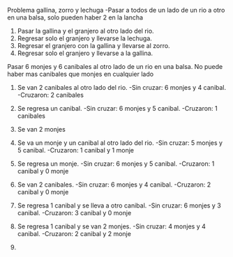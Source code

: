 Problema gallina, zorro y lechuga
-Pasar a todos de un lado de un rio a otro en una balsa, solo pueden haber 2 en la lancha

1. Pasar la gallina y el granjero al otro lado del rio.
2. Regresar solo el granjero y llevarse la lechuga.
3. Regresar el granjero con la gallina y llevarse al zorro.
4. Regresar solo el granjero y llevarse a la gallina.

Pasar 6 monjes y 6 canibales al otro lado de un rio en una balsa.
No puede haber mas canibales que monjes en cualquier lado

1. Se van 2 canibales al otro lado del rio. -Sin cruzar: 6 monjes y 4 canibal. -Cruzaron: 2 canibales
2. Se regresa un canibal. -Sin cruzar: 6 monjes y 5 canibal. -Cruzaron: 1 canibales
3. Se van 2 monjes 

1. Se va un monje y un canibal al otro lado del rio. -Sin cruzar: 5 monjes y 5 canibal. -Cruzaron: 1 canibal y 1 monje
2. Se regresa un monje.  -Sin cruzar: 6 monjes y 5 canibal. -Cruzaron: 1 canibal y 0 monje
3. Se van 2 canibales.  -Sin cruzar: 6 monjes y 4 canibal. -Cruzaron: 2 canibal y 0 monje
3. Se regresa 1 canibal y se lleva a otro canibal.  -Sin cruzar: 6 monjes y 3 canibal. -Cruzaron: 3 canibal y 0 monje
4. Se regresa 1 canibal y se van 2 monjes.  -Sin cruzar: 4 monjes y 4 canibal. -Cruzaron: 2 canibal y 2 monje
5. 